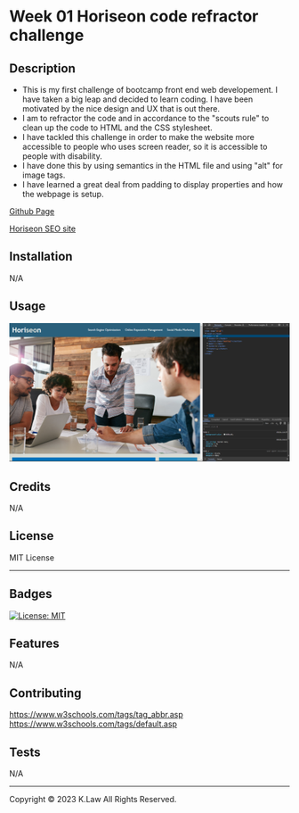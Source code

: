 # Week 01 Horiseon code refractor challenge

## Description

- This is my first challenge of bootcamp front end web developement. I have taken a big leap and decided to learn coding. I have been motivated by the nice design and UX that is out there.
- I am to refractor the code and in accordance to the "scouts rule" to clean up the code to HTML and the CSS stylesheet.
- I have tackled this challenge in order to make the website more accessible to people who uses screen reader, so it is accessible to people with disability.
- I have done this by using semantics in the HTML file and using "alt" for image tags.
- I have learned a great deal from padding to display properties and how the webpage is setup.

[Github Page](https://github.com/Digita1Panda/horiseon-code-refractoring)

[Horiseon SEO site](https://digita1panda.github.io/horiseon-code-refractoring/)

## Installation

N/A

## Usage

![Webpage](./assets/images/screenshot-1.png)

## Credits

N/A

## License

MIT License

---

## Badges

[![License: MIT](https://img.shields.io/badge/License-MIT-yellow.svg)](https://opensource.org/licenses/MIT)

## Features

N/A

## Contributing

https://www.w3schools.com/tags/tag_abbr.asp
https://www.w3schools.com/tags/default.asp

## Tests

N/A

---

Copyright © 2023 K.Law All Rights Reserved.
